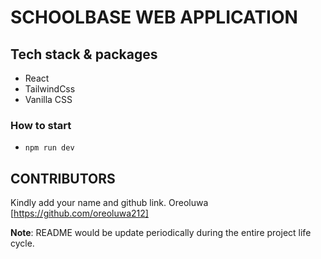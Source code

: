 # SCHOOLBASE WEB APPLICATION

## Tech stack & packages 
- React
- TailwindCss
- Vanilla CSS


### How to start
- `npm run dev`


## CONTRIBUTORS
Kindly add your name and github link.
Oreoluwa [https://github.com/oreoluwa212]


**Note**: README would be update periodically during the entire project life cycle.